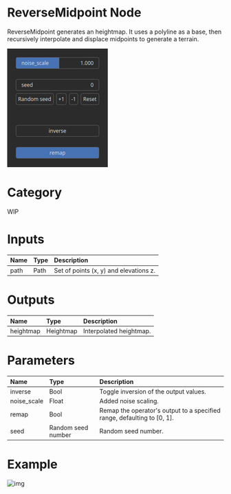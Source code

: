 
ReverseMidpoint Node
====================


ReverseMidpoint generates an heightmap. It uses a polyline as a base, then recursively interpolate and displace midpoints to generate a terrain.



![img](../../images/nodes/ReverseMidpoint_settings.png)


# Category


WIP
# Inputs

|Name|Type|Description|
| :--- | :--- | :--- |
|path|Path|Set of points (x, y) and elevations z.|

# Outputs

|Name|Type|Description|
| :--- | :--- | :--- |
|heightmap|Heightmap|Interpolated heightmap.|

# Parameters

|Name|Type|Description|
| :--- | :--- | :--- |
|inverse|Bool|Toggle inversion of the output values.|
|noise_scale|Float|Added noise scaling.|
|remap|Bool|Remap the operator's output to a specified range, defaulting to [0, 1].|
|seed|Random seed number|Random seed number.|

# Example


![img](../../images/nodes/ReverseMidpoint.png)

